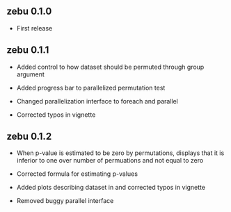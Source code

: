 zebu 0.1.0
----------------------------------------------------------------

* First release

zebu 0.1.1
----------------------------------------------------------------

* Added control to how dataset should be permuted through group argument

* Added progress bar to parallelized permutation test

* Changed parallelization interface to foreach and parallel

* Corrected typos in vignette

zebu 0.1.2
----------------------------------------------------------------

* When p-value is estimated to be zero by permutations, displays that it is inferior to one over number of permuations and not equal to zero

* Corrected formula for estimating p-values

* Added plots describing dataset in and corrected typos in vignette

* Removed buggy parallel interface
